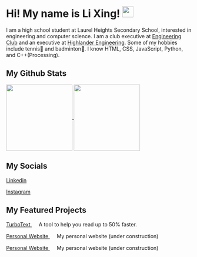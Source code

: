 # Hi! My name is Li Xing! <img src="https://github.com/lixingyin/lixingyin/assets/114456809/5725c31a-df62-4e4b-bec4-bdefa7d00ce7" width="30" height="30">

I am a high school student at Laurel Heights Secondary School, interested in engineering and computer science. I am a club executive at [Engineering Club](https://www.instagram.com/lhssengineering/) and an executive at [Highlander Engineering](https://www.highlanderengineering.ca/). Some of my hobbies include tennis🎾 and badminton🏸. I know HTML, CSS, JavaScript, Python, and C++(Processing).

## My Github Stats

<a href="https://github.com/anuraghazra/github-readme-stats">
  <img height=180 align="center" src="https://github-readme-stats.vercel.app/api?username=lixingyin&show_icons=true&theme=nightowl"/>
  <img height=180 align="center" src="https://github-readme-stats.vercel.app/api/top-langs/?username=lixingyin&layout=compact&theme=nightowl"/>
</a>

## My Socials

[Linkedin](https://www.linkedin.com/in/lixingyin/)

[Instagram](https://www.instagram.com/lixing_yin/)

## My Featured Projects 

[TurboText <img src="https://github.com/lixingyin/lixingyin/assets/114456809/b8e1fd24-a870-4158-b717-094fdf96f9ba" width="15" height="15">](https://github.com/lixingyin/TurboText) A tool to help you read up to 50% faster.

[Personal Website <img src="https://github.com/lixingyin/lixingyin/assets/114456809/4b30079b-e078-4e81-816d-3818e083e029" width="15" height="15">](https://github.com/lixingyin/website) 
My personal website (under construction)

[Personal Website <img src="https://github.com/lixingyin/lixingyin/assets/114456809/4b30079b-e078-4e81-816d-3818e083e029" width="15" height="15">](https://github.com/fullstakdeveloper/Shopping-System-NeoDev-2nd-Place-) 
My personal website (under construction)
